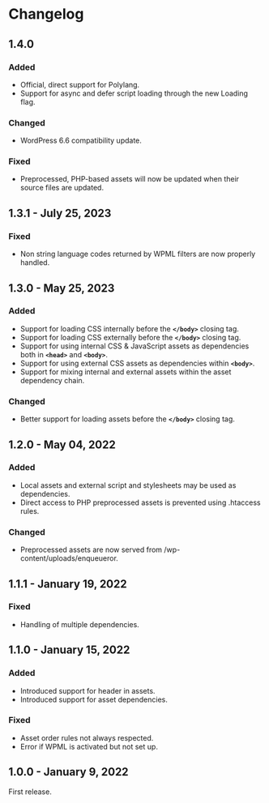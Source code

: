 # Changelog

## 1.4.0

### Added
- Official, direct support for Polylang.
- Support for async and defer script loading through the new Loading flag.

### Changed
- WordPress 6.6 compatibility update.

### Fixed
- Preprocessed, PHP-based assets will now be updated when their source files are updated.

## 1.3.1 - July 25, 2023

### Fixed
- Non string language codes returned by WPML filters are now properly handled.

## 1.3.0 - May 25, 2023

### Added
- Support for loading CSS internally before the **`</body>`** closing tag.
- Support for loading CSS externally before the **`</body>`** closing tag.
- Support for using internal CSS & JavaScript assets as dependencies both in **`<head>`** and **`<body>`**.
- Support for using external CSS assets as dependencies within **`<body>`**.
- Support for mixing internal and external assets within the asset dependency chain.

### Changed
- Better support for loading assets before the **`</body>`** closing tag.

## 1.2.0 - May 04, 2022

### Added
- Local assets and external script and stylesheets may be used as dependencies.
- Direct access to PHP preprocessed assets is prevented using .htaccess rules.

### Changed
- Preprocessed assets are now served from /wp-content/uploads/enqueueror.

## 1.1.1 - January 19, 2022

### Fixed
- Handling of multiple dependencies.

## 1.1.0 - January 15, 2022

### Added
- Introduced support for header in assets.
- Introduced support for asset dependencies.

### Fixed
- Asset order rules not always respected.
- Error if WPML is activated but not set up.

## 1.0.0 - January 9, 2022
First release.